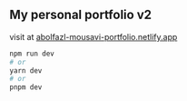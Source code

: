 
## My personal portfolio v2

visit at [abolfazl-mousavi-portfolio.netlify.app](https://abolfazl-mousavi-portfolio.netlify.app)

```bash
npm run dev
# or
yarn dev
# or
pnpm dev
```

